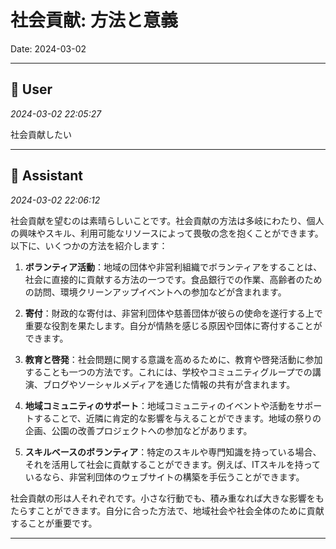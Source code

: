 # 社会貢献: 方法と意義

Date: 2024-03-02

---

## 👤 User
*2024-03-02 22:05:27*

社会貢献したい

---

## 🤖 Assistant
*2024-03-02 22:06:12*

社会貢献を望むのは素晴らしいことです。社会貢献の方法は多岐にわたり、個人の興味やスキル、利用可能なリソースによって畏敬の念を抱くことができます。以下に、いくつかの方法を紹介します：

1. **ボランティア活動**：地域の団体や非営利組織でボランティアをすることは、社会に直接的に貢献する方法の一つです。食品銀行での作業、高齢者のための訪問、環境クリーンアップイベントへの参加などが含まれます。

2. **寄付**：財政的な寄付は、非営利団体や慈善団体が彼らの使命を遂行する上で重要な役割を果たします。自分が情熱を感じる原因や団体に寄付することができます。

3. **教育と啓発**：社会問題に関する意識を高めるために、教育や啓発活動に参加することも一つの方法です。これには、学校やコミュニティグループでの講演、ブログやソーシャルメディアを通じた情報の共有が含まれます。

4. **地域コミュニティのサポート**：地域コミュニティのイベントや活動をサポートすることで、近隣に肯定的な影響を与えることができます。地域の祭りの企画、公園の改善プロジェクトへの参加などがあります。

5. **スキルベースのボランティア**：特定のスキルや専門知識を持っている場合、それを活用して社会に貢献することができます。例えば、ITスキルを持っているなら、非営利団体のウェブサイトの構築を手伝うことができます。

社会貢献の形は人それぞれです。小さな行動でも、積み重なれば大きな影響をもたらすことができます。自分に合った方法で、地域社会や社会全体のために貢献することが重要です。

---
